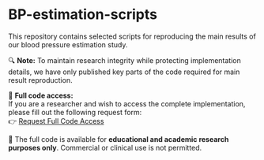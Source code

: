 # BP-estimation-scripts
This repository contains selected scripts for reproducing the main results of our blood pressure estimation study.

🔍 **Note:** To maintain research integrity while protecting implementation details, we have only published key parts of the code required for main result reproduction.

📄 **Full code access:**  
If you are a researcher and wish to access the complete implementation, please fill out the following request form:  
👉 [Request Full Code Access](https://forms.gle/YfYAZx3djKYBAN6n7)

📌 The full code is available for **educational and academic research purposes only**. Commercial or clinical use is not permitted.
